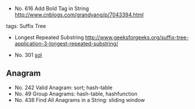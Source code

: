 * No. 616 Add Bold Tag in String
    http://www.cnblogs.com/grandyang/p/7043394.html

tags: Suffix Tree
* Longest Repeated Substring
    http://www.geeksforgeeks.org/suffix-tree-application-3-longest-repeated-substring/

* No. 301 [sol](https://discuss.leetcode.com/topic/34875/easy-short-concise-and-fast-java-dfs-3-ms-solution)

## Anagram
* No. 242 Valid Anagram: sort; hash-table
* No. 49  Group Anagrams: hash-table, hashfunction
* No. 438 Find All Anagrams in a String: sliding window
